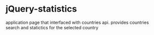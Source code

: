 # jQuery-statistics
application page that interfaced with countries api. provides countries search and statictics for the selected country
